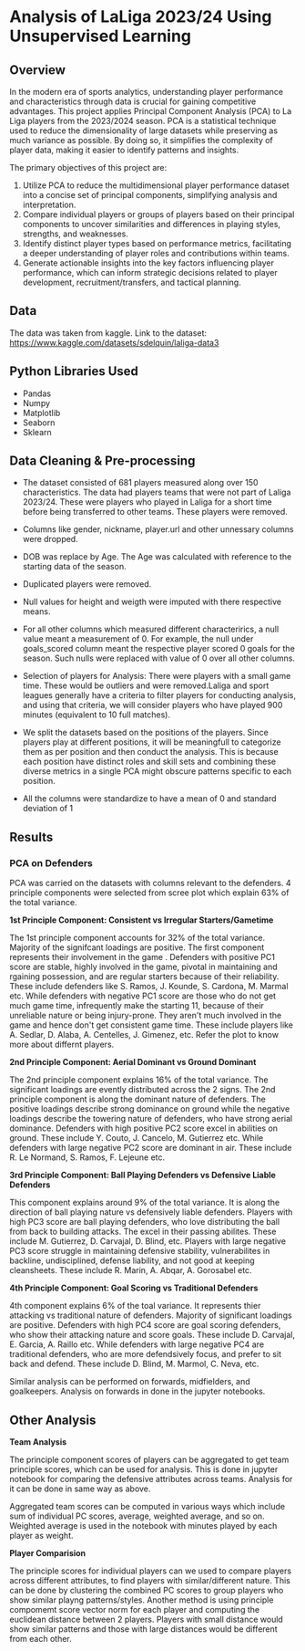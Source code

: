 # **Analysis of LaLiga 2023/24 Using Unsupervised Learning**

## **Overview**

In the modern era of sports analytics, understanding player performance and characteristics through data is crucial for gaining competitive advantages. This project applies Principal Component Analysis (PCA) to La Liga players from the 2023/2024 season. PCA is a statistical technique used to reduce the dimensionality of large datasets while preserving as much variance as possible. By doing so, it simplifies the complexity of player data, making it easier to identify patterns and insights.

The primary objectives of this project are:

1. Utilize PCA to reduce the multidimensional player performance dataset into a concise set of principal components, simplifying analysis and interpretation.
2. Compare individual players or groups of players based on their principal components to uncover similarities and differences in playing styles, strengths, and weaknesses.
3. Identify distinct player types based on performance metrics, facilitating a deeper understanding of player roles and contributions within teams.
4. Generate actionable insights into the key factors influencing player performance, which can inform strategic decisions related to player development, recruitment/transfers, and tactical planning.

## **Data**

The data was taken from kaggle. 
Link to the dataset: https://www.kaggle.com/datasets/sdelquin/laliga-data3

## **Python Libraries Used**

* Pandas
* Numpy
* Matplotlib
* Seaborn
* Sklearn

## **Data Cleaning & Pre-processing**

* The dataset consisted of 681 players measured along over 150 characteristics. The data had players teams that were not part of Laliga 2023/24. These were players who played in Laliga for a short time before being transferred to other teams. These players were removed.

* Columns like gender, nickname, player.url and other unnessary columns were dropped.

* DOB was replace by Age. The Age was calculated with reference to the starting data of the season.

* Duplicated players were removed.

* Null values for height and weigth were imputed with there respective means.

* For all other columns which measured different characterirics, a null value meant a measurement of 0. For example, the null under goals_scored column meant the respective player scored 0 goals for the season. Such nulls were replaced with value of 0 over all other columns.

* Selection of players for Analysis: There were players with a small game time. These would be outliers and were removed.Laliga and sport leagues generally have a criteria to filter players for conducting analysis, and using that criteria, we will consider players who have played 900 minutes (equivalent to 10 full matches).
  
* We split the datasets based on the positions of the players. Since players play at different positions, it will be meaningfull to categorize them as per position and then conduct the analysis. This is because each position have distinct roles and skill sets and combining these diverse metrics in a single PCA might obscure patterns specific to each position.
  
* All the columns were standardize to have a mean of 0 and standard deviation of 1

## **Results**

### PCA on Defenders

PCA was carried on the datasets with columns relevant to the defenders. 4 principle components were selected from scree plot which explain 63% of the total variance.

**1st Principle Component: Consistent vs Irregular Starters/Gametime**

The 1st principle component accounts for 32% of the total variance. Majority of the signifcant loadings are positive. The first component represents their involvement in the game . Defenders with positive PC1 score are stable, highly involved in the game, pivotal in maintaining and rgaining possession, and are regular starters because of their reliability. These include defenders like S. Ramos, J. Kounde, S. Cardona, M. Marmal etc. While defenders with negative PC1 score are those who do not get much game time, infrequently make the starting 11, because of their unreliable nature or being injury-prone. They aren't much involved in the game and hence don't get consistent game time. These include players like  A. Sedlar, D. Alaba, A. Centelles, J. Gimenez, etc. Refer the plot to know more about differnt players.
 
**2nd Principle Component: Aerial Dominant vs Ground Dominant**

The 2nd principle component explains 16% of the total variance. The significant loadings are evently distributed across the 2 signs. The 2nd principle component is along the dominant nature of defenders. The positive loadings describe strong dominance on ground while the negative loadings describe the towering nature of defenders, who have strong aerial dominance. Defenders with high positive PC2 score excel in abilities on ground. These include Y. Couto, J. Cancelo, M. Gutierrez etc. While defenders with large negative PC2 score are dominant in air. These include R. Le Normand, S. Ramos, F. Lejeune etc.

**3rd Principle Component: Ball Playing Defenders vs Defensive Liable Defenders**

This component explains around 9% of the total variance. It is along the direction of ball playing nature vs defensively liable defenders. Players with high PC3 score are ball playing defenders, who love distributing the ball from back to building attacks. The excel in their passing abilites. These include M. Gutierrez, D. Carvajal, D. Blind, etc. Players with large negative PC3 score struggle in maintaining defensive stability, vulnerabilites in backline, undisciplined, defense liability, and not good at keeping cleansheets. These include R. Marin, A. Abqar, A. Gorosabel etc.

**4th Principle Component: Goal Scoring vs Traditional Defenders**

4th component explains 6% of the toal variance. It represents thier attacking vs traditional nature of defenders. Majority of significant loadings are positive. Defenders with high PC4 score are goal scoring defenders, who show their attacking nature and score goals. These include D. Carvajal, E. Garcia, A. Raillo etc. While defenders with large negative PC4 are traditional defenders, who are more defendsively focus, and prefer to sit back and defend. These include D. Blind, M. Marmol, C. Neva, etc.


Similar analysis can be performed on forwards, midfielders, and goalkeepers. Analysis on forwards in done in the jupyter notebooks.


## Other Analysis

**Team Analysis**

The principle component scores of players can be aggregated to get team principle scores, which can be used for analysis. This is done in jupyter notebook for comparing the defensive attributes across teams. Analysis for it can be done in same way as above. 

Aggregated team scores can be computed in various ways which include sum of individual PC scores, average, weighted average, and so on. Weighted average is used in the notebook with minutes played by each player as weight.


**Player Comparision**

The principle scores for individual players can we used to compare players across different attributes, to find players with similar/different nature. This can be done by clustering the combined PC scores to group players who show similar playng patterns/styles. Another method is using principle compomemt score vector norm for each player and computing the euclidean distance between 2 players. Players with small distance would show similar patterns and those with large distances would be different from each other.
